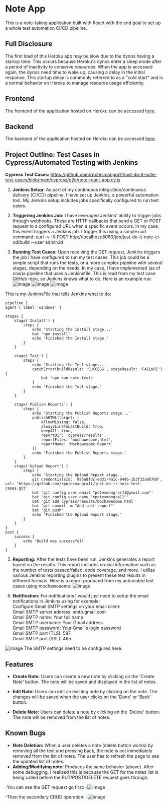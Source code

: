 
# Note App

This is a note-taking application built with React with the end goal to set up a whole test automation CI/CD pipeline.

## Full Disclosure

The first load of this Heroku app may be slow due to the dynos having a startup time. This occurs because Heroku's dynos enter a sleep mode after a period of inactivity to conserve resources. When the app is accessed again, the dynos need time to wake up, causing a delay in the initial response. This startup delay is commonly referred to as a "cold start" and is a normal behavior on Heroku to manage resource usage efficiently.

## Frontend

The frontend of the application hosted on Heroku can be accessed [here](https://note-react-app-frontend-9297f33085da.herokuapp.com/).

## Backend

The backend of the application hosted on Heroku can be accessed [here](https://note-react-json-db-995df07f909e.herokuapp.com/notes).

## Project Outline: Test Cases in Cypress/Automated Testing with Jenkins
**Cypress Test Cases:** https://github.com/rpotesmangra11/just-do-it-note-test-cases/blob/main/cypress/e2e/note-react-app.cy.js

1. **Jenkins Setup:** As part of my continuous integration/continuous delivery (CI/CD) pipeline, I have set up Jenkins, a powerful automation tool. My Jenkins setup includes jobs specifically configured to run test cases.

3. **Triggering Jenkins Job:** I have leveraged Jenkins' ability to trigger jobs through webhooks. These are HTTP callbacks that send a GET or POST request to a configured URL when a specific event occurs. In my case, this event triggers a Jenkins job. I trigger this using a simple curl command: curl -v -X POST http://localhost:8080/job/just-do-it-note-ci-cd/build --user admin:id

4. **Running Test Cases:** Upon receiving the GET request, Jenkins triggers the job I have configured to run my test cases. This job could be a simple script that runs the tests, or a more complex pipeline with several stages, depending on the needs. In my case, I have implemented (as of now)a pipeline that uses  a Jenkinsfile. This is read from my test case GitHub repo, so Jenkins knows what to do. Here is an example run:
![image](https://github.com/rpotesmangra11/note-react-app/assets/40585885/927c6c7d-23f9-4d1c-a7f9-350da6a0ec93)
![image](https://github.com/rpotesmangra11/note-react-app/assets/40585885/25be3073-c531-4798-9576-7ea9b3f4e06f)
![image](https://github.com/rpotesmangra11/note-react-app/assets/40585885/ba7200e2-e948-47b7-a3cd-73b7f8b78281)

This is my JenkinsFile that tells Jenkins what to do:


    pipeline {
    agent { label 'windows' }
    
    stages {
        stage('Install') {
            steps {
                echo 'Starting the Install stage...'
                bat 'npm install'
                echo 'Finished the Install stage.'
            }
        }

        stage('Test') {
            steps {
                echo 'Starting the Test stage...'
                catchError(buildResult: 'SUCCESS', stageResult: 'FAILURE') {
                    bat 'npm run note-tests'
                }
                echo 'Finished the Test stage.'
            }
        }

        stage('Publish Reports') {
            steps {
                echo 'Starting the Publish Reports stage...'
                publishHTML(target: [
                    allowMissing: false,
                    alwaysLinkToLastBuild: true,
                    keepAll: true,
                    reportDir: 'cypress/results',
                    reportFiles: 'mochawesome.html',
                    reportName: 'Mochawesome Report'
                ])
                echo 'Finished the Publish Reports stage.'
            }
        }
        stage('Upload Report') {
            steps {
                echo 'Starting the Upload Report stage...'
                git credentialsId: '995a8fdc-ed31-4a1c-949b-1b3f32a0b760', url: 'https://github.com/rpotesmangra11/just-do-it-note-test-cases.git'
                bat 'git config user.email "potesmangrar11@gmail.com"'
                bat 'git config user.name "rpotesmangra11"'
                bat 'git add cypress/results/mochawesome.html'
                bat 'git commit -m "Add test report"'
                bat 'git push'
                echo 'Finished the Upload Report stage.'
            }
        }
    }
    post {
        success {
            echo 'Build was successful!'
        }
    }

5. **Reporting:** After the tests have been run, Jenkins generates a report based on the results. This report includes crucial information such as the number of tests passed/failed, code coverage, and more. I utilize various Jenkins reporting plugins to present these test results in different formats. Here is a report produced from my automated test cases using mochawesome:
![image](https://github.com/rpotesmangra11/note-react-app/assets/40585885/7eca16ec-1745-4741-b137-c647788a0b60)

6. **Notification:** For notifications I would just need to setup the email notifications in Jenkins using for example:  
Configure Gmail SMTP settings on your email client:    
Gmail SMTP server address: smtp.gmail.com  
Gmail SMTP name: Your full name  
Gmail SMTP username: Your Gmail address   
Gmail SMTP password: Your Gmail's login password  
Gmail SMTP port (TLS): 587  
Gmail SMTP port (SSL): 465  

![image](https://github.com/rpotesmangra11/note-react-app/assets/40585885/66c85b35-4754-4cdb-b3f0-177b2cb2d366)
The SMTP settings need to be configured here.

## Features

- **Create Note:** Users can create a new note by clicking on the 'Create Note' button. The note will be saved and displayed in the list of notes.

- **Edit Note:** Users can edit an existing note by clicking on the note. The changes will be saved when the user clicks on the 'Done' or 'Back' button.

- **Delete Note:** Users can delete a note by clicking on the 'Delete' button. The note will be removed from the list of notes.

## Known Bugs

- **Note Deletion:** When a user deletes a note (delete button works) by removing all the text and pressing back, the note is not immediately removed from the list of notes. The user has to refresh the page to see the updated list of notes.
- **Adding/Modifying note:** Produces the same behavior (above).
After some debugging, I realized this is because the GET for the notes list is being called before the PUT/POST/DELETE request goes through.

-You can see the GET request go first: 
-![image](https://github.com/rpotesmangra11/note-react-app/assets/40585885/4a0eeaf7-ac20-4f81-8b35-67f7b84035ed)

-Then the secondary CRUD operation:
-![image](https://github.com/rpotesmangra11/note-react-app/assets/40585885/575190d3-f6ae-4d6a-9bad-abe4f633cedb)

